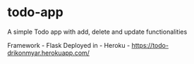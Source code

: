 # todo-app
A simple Todo app with add, delete and update functionalities

Framework - Flask
Deployed in - Heroku - https://todo-drikonmyar.herokuapp.com/
